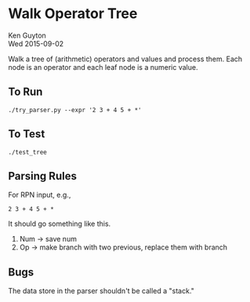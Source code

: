 Walk Operator Tree
==================

Ken Guyton<br />
Wed 2015-09-02

Walk a tree of (arithmetic) operators and values and process them.
Each node is an operator and each leaf node is a numeric value.

To Run
------


    ./try_parser.py --expr '2 3 + 4 5 + *'


To Test
-------

    ./test_tree
    

Parsing Rules
-------------

For RPN input, e.g.,   

    2 3 + 4 5 + *

It should go something like this.

1. Num -> save num
3. Op -> make branch with two previous, replace them with branch


Bugs
----

The data store in the parser shouldn't be called a "stack."
